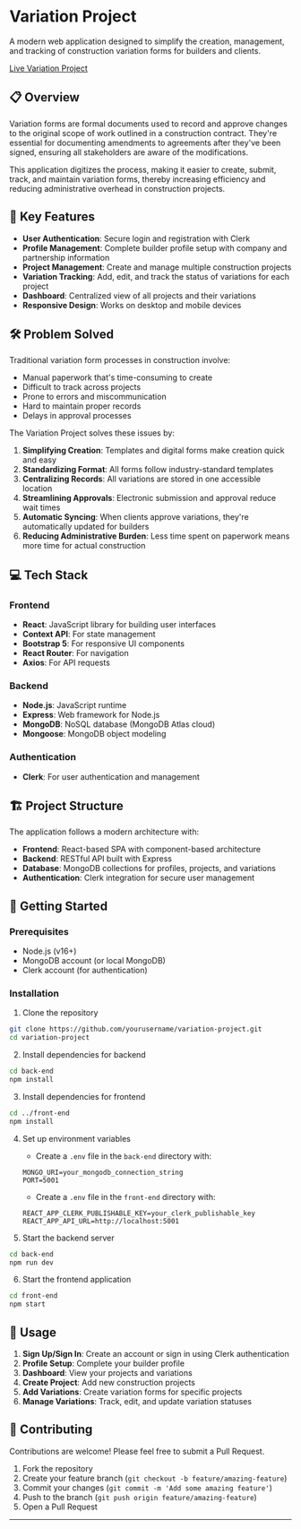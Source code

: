 # Variation Project

A modern web application designed to simplify the creation, management, and tracking of construction variation forms for builders and clients.

[Live Variation Project](https://variation-front-end.onrender.com/)

## 📋 Overview

Variation forms are formal documents used to record and approve changes to the original scope of work outlined in a construction contract. They're essential for documenting amendments to agreements after they've been signed, ensuring all stakeholders are aware of the modifications.

This application digitizes the process, making it easier to create, submit, track, and maintain variation forms, thereby increasing efficiency and reducing administrative overhead in construction projects.

## 🚀 Key Features

- **User Authentication**: Secure login and registration with Clerk
- **Profile Management**: Complete builder profile setup with company and partnership information
- **Project Management**: Create and manage multiple construction projects
- **Variation Tracking**: Add, edit, and track the status of variations for each project
- **Dashboard**: Centralized view of all projects and their variations
- **Responsive Design**: Works on desktop and mobile devices

## 🛠️ Problem Solved

Traditional variation form processes in construction involve:

- Manual paperwork that's time-consuming to create
- Difficult to track across projects
- Prone to errors and miscommunication
- Hard to maintain proper records
- Delays in approval processes

The Variation Project solves these issues by:

1. **Simplifying Creation**: Templates and digital forms make creation quick and easy
2. **Standardizing Format**: All forms follow industry-standard templates
3. **Centralizing Records**: All variations are stored in one accessible location
4. **Streamlining Approvals**: Electronic submission and approval reduce wait times
5. **Automatic Syncing**: When clients approve variations, they're automatically updated for builders
6. **Reducing Administrative Burden**: Less time spent on paperwork means more time for actual construction

## 💻 Tech Stack

### Frontend

- **React**: JavaScript library for building user interfaces
- **Context API**: For state management
- **Bootstrap 5**: For responsive UI components
- **React Router**: For navigation
- **Axios**: For API requests

### Backend

- **Node.js**: JavaScript runtime
- **Express**: Web framework for Node.js
- **MongoDB**: NoSQL database (MongoDB Atlas cloud)
- **Mongoose**: MongoDB object modeling

### Authentication

- **Clerk**: For user authentication and management

## 🏗️ Project Structure

The application follows a modern architecture with:

- **Frontend**: React-based SPA with component-based architecture
- **Backend**: RESTful API built with Express
- **Database**: MongoDB collections for profiles, projects, and variations
- **Authentication**: Clerk integration for secure user management

## 🚀 Getting Started

### Prerequisites

- Node.js (v16+)
- MongoDB account (or local MongoDB)
- Clerk account (for authentication)

### Installation

1. Clone the repository

```bash
git clone https://github.com/yourusername/variation-project.git
cd variation-project
```

2. Install dependencies for backend

```bash
cd back-end
npm install
```

3. Install dependencies for frontend

```bash
cd ../front-end
npm install
```

4. Set up environment variables

   - Create a `.env` file in the `back-end` directory with:

   ```
   MONGO_URI=your_mongodb_connection_string
   PORT=5001
   ```

   - Create a `.env` file in the `front-end` directory with:

   ```
   REACT_APP_CLERK_PUBLISHABLE_KEY=your_clerk_publishable_key
   REACT_APP_API_URL=http://localhost:5001
   ```

5. Start the backend server

```bash
cd back-end
npm run dev
```

6. Start the frontend application

```bash
cd front-end
npm start
```

## 📱 Usage

1. **Sign Up/Sign In**: Create an account or sign in using Clerk authentication
2. **Profile Setup**: Complete your builder profile
3. **Dashboard**: View your projects and variations
4. **Create Project**: Add new construction projects
5. **Add Variations**: Create variation forms for specific projects
6. **Manage Variations**: Track, edit, and update variation statuses

## 🤝 Contributing

Contributions are welcome! Please feel free to submit a Pull Request.

1. Fork the repository
2. Create your feature branch (`git checkout -b feature/amazing-feature`)
3. Commit your changes (`git commit -m 'Add some amazing feature'`)
4. Push to the branch (`git push origin feature/amazing-feature`)
5. Open a Pull Request

---
